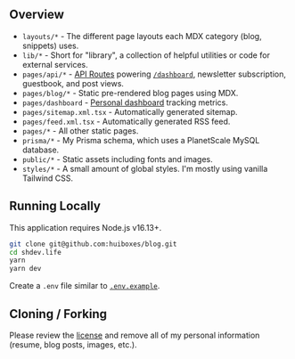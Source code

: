 ## Overview

- `layouts/*` - The different page layouts each MDX category (blog, snippets) uses.
- `lib/*` - Short for "library", a collection of helpful utilities or code for external services.
- `pages/api/*` - [API Routes](https://nextjs.org/docs/api-routes/introduction) powering [`/dashboard`](https://shdev.life/dashboard), newsletter subscription, guestbook, and post views.
- `pages/blog/*` - Static pre-rendered blog pages using MDX.
- `pages/dashboard` - [Personal dashboard](https://shdev.life/dashboard) tracking metrics.
- `pages/sitemap.xml.tsx` - Automatically generated sitemap.
- `pages/feed.xml.tsx` - Automatically generated RSS feed.
- `pages/*` - All other static pages.
- `prisma/*` - My Prisma schema, which uses a PlanetScale MySQL database.
- `public/*` - Static assets including fonts and images.
- `styles/*` - A small amount of global styles. I'm mostly using vanilla Tailwind CSS.

## Running Locally

This application requires Node.js v16.13+.

```bash
git clone git@github.com:huiboxes/blog.git
cd shdev.life
yarn
yarn dev
```

Create a `.env` file similar to [`.env.example`](git@github.com:huiboxes/my-blog.git).

## Cloning / Forking

Please review the [license](https://github.com/leerob/shdev.life/blob/main/LICENSE.txt) and remove all of my personal information (resume, blog posts, images, etc.).
